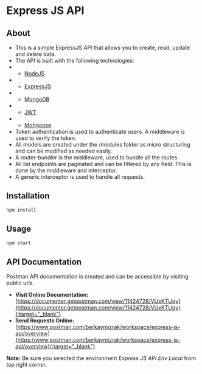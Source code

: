 # Express JS API

## About

* This is a simple ExpressJS API that allows you to create, read, update and delete data.
* The API is built with the following technologies:
* * [NodeJS](https://nodejs.org/en/)
* * [ExpressJS](https://expressjs.com/)
* * [MongoDB](https://www.mongodb.com/)
* * [JWT](https://jwt.io/)
* * [Mongoose](https://mongoosejs.com/)
* Token authentication is used to authenticate users. A middleware is used to verify the token.
* All models are created under the /modules folder as micro structuring and can be modified as needed easily.
* A router-bundler is the middleware, used to bundle all the routes.
* All list endpoints are paginated and can be filtered by any field. This is done by the middleware and interceptor.
* A generic interceptor is used to handle all requests.

## Installation

```bash
npm install
```

## Usage

```bash
npm start
```

## API Documentation

Postman API documentation is created and can be accessible by visiting public urls.

- **Visit Online Documentation:** [https://documenter.getpostman.com/view/11424728/VUxKTUqv](https://documenter.getpostman.com/view/11424728/VUxKTUqv){:target="_blank"}
- **Send Requests Online:** [https://www.postman.com/berkaymizrak/workspace/express-js-api/overview](https://www.postman.com/berkaymizrak/workspace/express-js-api/overview){:target="_blank"}

**Note:** Be sure you selected the environment *Express JS API Env Local* from top right corner.
